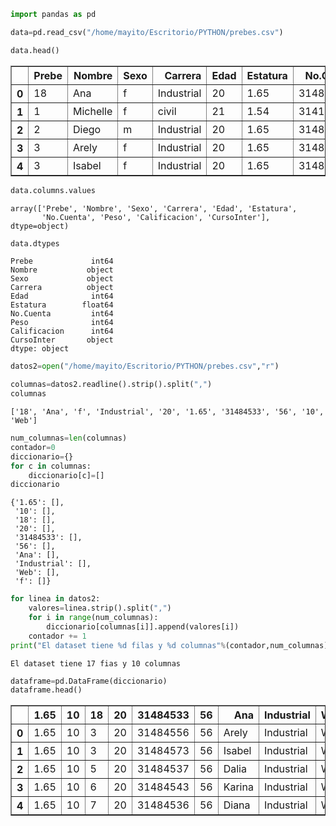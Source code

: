 

```python
import pandas as pd
```


```python
data=pd.read_csv("/home/mayito/Escritorio/PYTHON/prebes.csv")
```


```python
data.head()
```




<div>
<style scoped>
    .dataframe tbody tr th:only-of-type {
        vertical-align: middle;
    }

    .dataframe tbody tr th {
        vertical-align: top;
    }

    .dataframe thead th {
        text-align: right;
    }
</style>
<table border="1" class="dataframe">
  <thead>
    <tr style="text-align: right;">
      <th></th>
      <th>Prebe</th>
      <th>Nombre</th>
      <th>Sexo</th>
      <th>Carrera</th>
      <th>Edad</th>
      <th>Estatura</th>
      <th>No.Cuenta</th>
      <th>Peso</th>
      <th>Calificacion</th>
      <th>CursoInter</th>
    </tr>
  </thead>
  <tbody>
    <tr>
      <th>0</th>
      <td>18</td>
      <td>Ana</td>
      <td>f</td>
      <td>Industrial</td>
      <td>20</td>
      <td>1.65</td>
      <td>31484533</td>
      <td>56</td>
      <td>10</td>
      <td>Web</td>
    </tr>
    <tr>
      <th>1</th>
      <td>1</td>
      <td>Michelle</td>
      <td>f</td>
      <td>civil</td>
      <td>21</td>
      <td>1.54</td>
      <td>314184534</td>
      <td>45</td>
      <td>9</td>
      <td>Redes</td>
    </tr>
    <tr>
      <th>2</th>
      <td>2</td>
      <td>Diego</td>
      <td>m</td>
      <td>Industrial</td>
      <td>20</td>
      <td>1.65</td>
      <td>31484535</td>
      <td>56</td>
      <td>10</td>
      <td>Web</td>
    </tr>
    <tr>
      <th>3</th>
      <td>3</td>
      <td>Arely</td>
      <td>f</td>
      <td>Industrial</td>
      <td>20</td>
      <td>1.65</td>
      <td>31484556</td>
      <td>56</td>
      <td>10</td>
      <td>Web</td>
    </tr>
    <tr>
      <th>4</th>
      <td>3</td>
      <td>Isabel</td>
      <td>f</td>
      <td>Industrial</td>
      <td>20</td>
      <td>1.65</td>
      <td>31484573</td>
      <td>56</td>
      <td>10</td>
      <td>Web</td>
    </tr>
  </tbody>
</table>
</div>




```python
data.columns.values
```




    array(['Prebe', 'Nombre', 'Sexo', 'Carrera', 'Edad', 'Estatura',
           'No.Cuenta', 'Peso', 'Calificacion', 'CursoInter'], dtype=object)




```python
data.dtypes
```




    Prebe             int64
    Nombre           object
    Sexo             object
    Carrera          object
    Edad              int64
    Estatura        float64
    No.Cuenta         int64
    Peso              int64
    Calificacion      int64
    CursoInter       object
    dtype: object




```python
datos2=open("/home/mayito/Escritorio/PYTHON/prebes.csv","r")
```


```python
columnas=datos2.readline().strip().split(",")
columnas
```




    ['18', 'Ana', 'f', 'Industrial', '20', '1.65', '31484533', '56', '10', 'Web']




```python
num_columnas=len(columnas)
contador=0
diccionario={}
for c in columnas:
    diccionario[c]=[]
diccionario
```




    {'1.65': [],
     '10': [],
     '18': [],
     '20': [],
     '31484533': [],
     '56': [],
     'Ana': [],
     'Industrial': [],
     'Web': [],
     'f': []}




```python
for linea in datos2:
    valores=linea.strip().split(",")
    for i in range(num_columnas):
        diccionario[columnas[i]].append(valores[i])
    contador += 1
print("El dataset tiene %d filas y %d columnas"%(contador,num_columnas))
```

    El dataset tiene 17 fias y 10 columnas



```python
dataframe=pd.DataFrame(diccionario)
dataframe.head()
```




<div>
<style scoped>
    .dataframe tbody tr th:only-of-type {
        vertical-align: middle;
    }

    .dataframe tbody tr th {
        vertical-align: top;
    }

    .dataframe thead th {
        text-align: right;
    }
</style>
<table border="1" class="dataframe">
  <thead>
    <tr style="text-align: right;">
      <th></th>
      <th>1.65</th>
      <th>10</th>
      <th>18</th>
      <th>20</th>
      <th>31484533</th>
      <th>56</th>
      <th>Ana</th>
      <th>Industrial</th>
      <th>Web</th>
      <th>f</th>
    </tr>
  </thead>
  <tbody>
    <tr>
      <th>0</th>
      <td>1.65</td>
      <td>10</td>
      <td>3</td>
      <td>20</td>
      <td>31484556</td>
      <td>56</td>
      <td>Arely</td>
      <td>Industrial</td>
      <td>Web</td>
      <td>f</td>
    </tr>
    <tr>
      <th>1</th>
      <td>1.65</td>
      <td>10</td>
      <td>3</td>
      <td>20</td>
      <td>31484573</td>
      <td>56</td>
      <td>Isabel</td>
      <td>Industrial</td>
      <td>Web</td>
      <td>f</td>
    </tr>
    <tr>
      <th>2</th>
      <td>1.65</td>
      <td>10</td>
      <td>5</td>
      <td>20</td>
      <td>31484537</td>
      <td>56</td>
      <td>Dalia</td>
      <td>Industrial</td>
      <td>Web</td>
      <td>f</td>
    </tr>
    <tr>
      <th>3</th>
      <td>1.65</td>
      <td>10</td>
      <td>6</td>
      <td>20</td>
      <td>31484543</td>
      <td>56</td>
      <td>Karina</td>
      <td>Industrial</td>
      <td>Web</td>
      <td>f</td>
    </tr>
    <tr>
      <th>4</th>
      <td>1.65</td>
      <td>10</td>
      <td>7</td>
      <td>20</td>
      <td>31484536</td>
      <td>56</td>
      <td>Diana</td>
      <td>Industrial</td>
      <td>Web</td>
      <td>f</td>
    </tr>
  </tbody>
</table>
</div>




```python

```
